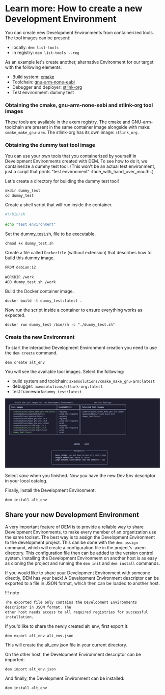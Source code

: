 # Learn more: How to create a new Development Environment

You can create new Development Environments from containerized tools. The tool images can be 
present:

- locally: `dem list-tools`
- in registry: `dem list-tools --reg`

As an example let's create another, alternative Environment for our target with the following
elements:

- Build system: [cmake](https://cmake.org/documentation/)
- Toolchain: [gnu-arm-none-eabi](https://gcc.gnu.org/onlinedocs/)
- Debugger and deployer: [stlink-org](https://github.com/stlink-org/stlink)
- Test environment: dummy test

### **Obtaining the cmake, gnu-arm-none-eabi and stlink-org tool images**

These tools are available in the axem registry. The cmake and GNU-arm-toolchain are present in the 
same container image alongside with make: `cmake_make_gnu-arm`.
The stlink-org has its own image: `stlink_org`.

### **Obtaining the dummy test tool image**

You can use your own tools that you containerized by yourself in Development Environments created 
with DEM. To see how to do it, we containerize a dummy test tool. (This won't be an actual test 
environment, just a script that prints "test environment" :face_with_hand_over_mouth:.)

Let's create a directory for building the dummy test tool!

    mkdir dummy_test
    cd dummy_test

Create a shell script that will run inside the container.

``` sh title="dummy_test.sh"
#!/bin/sh

echo "test environment"
```

Set the dummy_test.sh, file to be executable.

    chmod +x dummy_test.sh

Create a file called `Dockerfile` (without extension) that describes how to build this dummy image.

``` title="Dockerfile"
FROM debian:12

WORKDIR /work
ADD dummy_test.sh /work
```

Build the Docker container image.

    docker build -t dummy_test:latest .

Now run the script inside a container to ensure everything works as expected.

    docker run dummy_test /bin/sh -c "./dummy_test.sh"

### **Create the new Environment**

To start the interactive Development Environment creation you need to use the `dem create` command. 

    dem create alt_env

You will see the available tool images. Select the following:

- build system and toolchain: `axemsolutions/cmake_make_gnu-arm:latest`
- debugger: `axemsolutions/stlink-org:latest`
- test framework:`dummy_test:latest`

![Tool type selection](images/dev_env_settings_window_alt_env.png)

Select *save* when you finished. Now you have the new Dev Env descriptor in your local catalog.

Finally, install the Development Environment:

    dem install alt_env

## Share your new Development Environment

A very important feature of DEM is to provide a reliable way to share Development Environments, to 
make every member of an organization use the same toolset. 
The best way is to assign the Development Environment to the development project. This can be done 
with the `dem assign` command, which will create a configuration file in the project's .axem directory.
This configuration file then can be added to the version control system. Installing the Development
Environment on another host is as easy as cloning the project and running the `dem init` and 
`dem install` commands.

If you would like to share your Development Environment with someone directly, DEM has your back! 
A Development Environment descriptor can be exported to a file in JSON format, which then can be 
loaded to another host. 

!!! note

    The exported file only contains the Development Environments descriptor in JSON format. The 
    other host needs access to all required registries for successful installation.

If you'd like to share the newly created alt_env, first export it:

    dem export alt_env alt_env.json

This will create the alt_env.json file in your current directory.  

On the other host, the Development Environment descriptor can be imported:

    dem import alt_env.json

And finally, the Development Environment can be installed:

    dem install alt_env